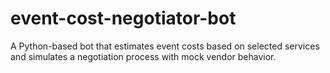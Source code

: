 # event-cost-negotiator-bot
A Python-based bot that estimates event costs based on selected services and simulates a negotiation process with mock vendor behavior.
